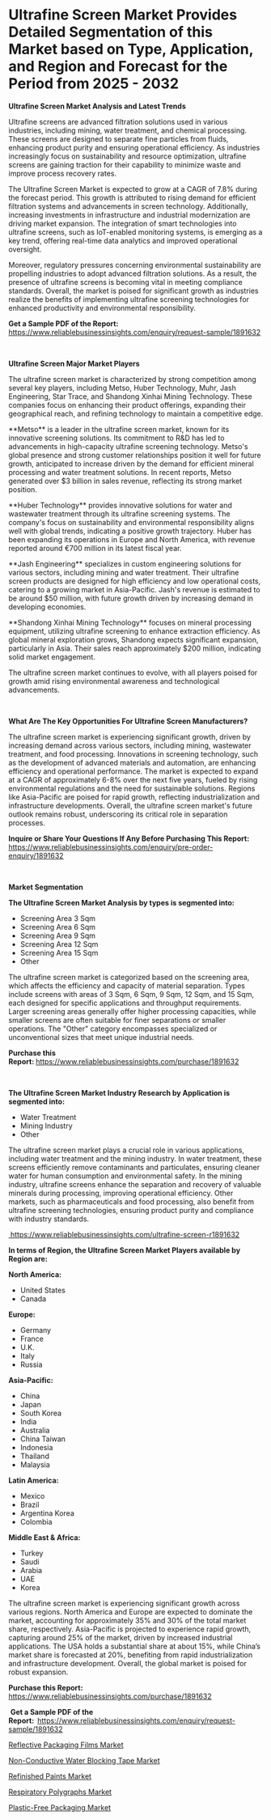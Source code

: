<p><h1>Ultrafine Screen Market Provides Detailed Segmentation of this Market based on Type, Application, and Region and Forecast for the Period from 2025 - 2032</h1></p><p><strong>Ultrafine Screen Market Analysis and Latest Trends</strong></p>
<p><p>Ultrafine screens are advanced filtration solutions used in various industries, including mining, water treatment, and chemical processing. These screens are designed to separate fine particles from fluids, enhancing product purity and ensuring operational efficiency. As industries increasingly focus on sustainability and resource optimization, ultrafine screens are gaining traction for their capability to minimize waste and improve process recovery rates.</p><p>The Ultrafine Screen Market is expected to grow at a CAGR of 7.8% during the forecast period. This growth is attributed to rising demand for efficient filtration systems and advancements in screen technology. Additionally, increasing investments in infrastructure and industrial modernization are driving market expansion. The integration of smart technologies into ultrafine screens, such as IoT-enabled monitoring systems, is emerging as a key trend, offering real-time data analytics and improved operational oversight.</p><p>Moreover, regulatory pressures concerning environmental sustainability are propelling industries to adopt advanced filtration solutions. As a result, the presence of ultrafine screens is becoming vital in meeting compliance standards. Overall, the market is poised for significant growth as industries realize the benefits of implementing ultrafine screening technologies for enhanced productivity and environmental responsibility.</p></p>
<p><strong>Get a Sample PDF of the Report:&nbsp;</strong> <a href="https://www.reliablebusinessinsights.com/enquiry/request-sample/1891632?utm_campaign=1138&utm_medium=2&utm_source=Github&utm_content=ia&utm_term=28032025&utm_id=ultrafine-screen">https://www.reliablebusinessinsights.com/enquiry/request-sample/1891632</a></p>
<p>&nbsp;</p>
<p><strong>Ultrafine Screen Major Market Players</strong></p>
<p><p>The ultrafine screen market is characterized by strong competition among several key players, including Metso, Huber Technology, Muhr, Jash Engineering, Star Trace, and Shandong Xinhai Mining Technology. These companies focus on enhancing their product offerings, expanding their geographical reach, and refining technology to maintain a competitive edge.</p><p>**Metso** is a leader in the ultrafine screen market, known for its innovative screening solutions. Its commitment to R&D has led to advancements in high-capacity ultrafine screening technology. Metso's global presence and strong customer relationships position it well for future growth, anticipated to increase driven by the demand for efficient mineral processing and water treatment solutions. In recent reports, Metso generated over $3 billion in sales revenue, reflecting its strong market position.</p><p>**Huber Technology** provides innovative solutions for water and wastewater treatment through its ultrafine screening systems. The company's focus on sustainability and environmental responsibility aligns well with global trends, indicating a positive growth trajectory. Huber has been expanding its operations in Europe and North America, with revenue reported around €700 million in its latest fiscal year.</p><p>**Jash Engineering** specializes in custom engineering solutions for various sectors, including mining and water treatment. Their ultrafine screen products are designed for high efficiency and low operational costs, catering to a growing market in Asia-Pacific. Jash's revenue is estimated to be around $50 million, with future growth driven by increasing demand in developing economies.</p><p>**Shandong Xinhai Mining Technology** focuses on mineral processing equipment, utilizing ultrafine screening to enhance extraction efficiency. As global mineral exploration grows, Shandong expects significant expansion, particularly in Asia. Their sales reach approximately $200 million, indicating solid market engagement.</p><p>The ultrafine screen market continues to evolve, with all players poised for growth amid rising environmental awareness and technological advancements.</p></p>
<p>&nbsp;</p>
<p><strong>What Are The Key Opportunities For Ultrafine Screen Manufacturers?</strong></p>
<p><p>The ultrafine screen market is experiencing significant growth, driven by increasing demand across various sectors, including mining, wastewater treatment, and food processing. Innovations in screening technology, such as the development of advanced materials and automation, are enhancing efficiency and operational performance. The market is expected to expand at a CAGR of approximately 6-8% over the next five years, fueled by rising environmental regulations and the need for sustainable solutions. Regions like Asia-Pacific are poised for rapid growth, reflecting industrialization and infrastructure developments. Overall, the ultrafine screen market's future outlook remains robust, underscoring its critical role in separation processes.</p></p>
<p><strong>Inquire or Share Your Questions If Any Before Purchasing This Report:</strong> <a href="https://www.reliablebusinessinsights.com/enquiry/pre-order-enquiry/1891632?utm_campaign=1138&utm_medium=2&utm_source=Github&utm_content=ia&utm_term=28032025&utm_id=ultrafine-screen">https://www.reliablebusinessinsights.com/enquiry/pre-order-enquiry/1891632</a></p>
<p>&nbsp;</p>
<p><strong>Market Segmentation</strong></p>
<p><strong>The Ultrafine Screen Market Analysis by types is segmented into:</strong></p>
<p><ul><li>Screening Area 3 Sqm</li><li>Screening Area 6 Sqm</li><li>Screening Area 9 Sqm</li><li>Screening Area 12 Sqm</li><li>Screening Area 15 Sqm</li><li>Other</li></ul></p>
<p><p>The ultrafine screen market is categorized based on the screening area, which affects the efficiency and capacity of material separation. Types include screens with areas of 3 Sqm, 6 Sqm, 9 Sqm, 12 Sqm, and 15 Sqm, each designed for specific applications and throughput requirements. Larger screening areas generally offer higher processing capacities, while smaller screens are often suitable for finer separations or smaller operations. The "Other" category encompasses specialized or unconventional sizes that meet unique industrial needs.</p></p>
<p><strong>Purchase this Report:&nbsp;</strong><a href="https://www.reliablebusinessinsights.com/purchase/1891632?utm_campaign=1138&utm_medium=2&utm_source=Github&utm_content=ia&utm_term=28032025&utm_id=ultrafine-screen">https://www.reliablebusinessinsights.com/purchase/1891632</a></p>
<p>&nbsp;</p>
<p><strong>The Ultrafine Screen Market Industry Research by Application is segmented into:</strong></p>
<p><ul><li>Water Treatment</li><li>Mining Industry</li><li>Other</li></ul></p>
<p><p>The ultrafine screen market plays a crucial role in various applications, including water treatment and the mining industry. In water treatment, these screens efficiently remove contaminants and particulates, ensuring cleaner water for human consumption and environmental safety. In the mining industry, ultrafine screens enhance the separation and recovery of valuable minerals during processing, improving operational efficiency. Other markets, such as pharmaceuticals and food processing, also benefit from ultrafine screening technologies, ensuring product purity and compliance with industry standards.</p></p>
<p><a href="https://www.reliablebusinessinsights.com/ultrafine-screen-r1891632?utm_campaign=1138&utm_medium=2&utm_source=Github&utm_content=ia&utm_term=28032025&utm_id=ultrafine-screen">&nbsp;https://www.reliablebusinessinsights.com/ultrafine-screen-r1891632</a></p>
<p><strong>In terms of Region, the Ultrafine Screen Market Players available by Region are:</strong></p>
<p>
    <p> <strong> North America: </strong>
        <ul>
            <li>United States</li>
            <li>Canada</li>
        </ul>
        </p> 
    <p> <strong> Europe: </strong>
        <ul>
            <li>Germany</li>
            <li>France</li>
            <li>U.K.</li>
            <li>Italy</li>
            <li>Russia</li>
        </ul>
        </p> 
    <p> <strong> Asia-Pacific: </strong>
        <ul>
            <li>China</li>
            <li>Japan</li>
            <li>South Korea</li>
            <li>India</li>
            <li>Australia</li>
            <li>China Taiwan</li>
            <li>Indonesia</li>
            <li>Thailand</li>
            <li>Malaysia</li>
        </ul>
        </p> 
    <p> <strong> Latin America: </strong>
        <ul>
            <li>Mexico</li>
            <li>Brazil</li>
            <li>Argentina Korea</li>
            <li>Colombia</li>
        </ul>
        </p> 
    <p> <strong> Middle East & Africa: </strong>
        <ul>
            <li>Turkey</li>
            <li>Saudi</li>
            <li>Arabia</li>
            <li>UAE</li>
            <li>Korea</li>
        </ul>
    </p>
    </p>
<p><p>The ultrafine screen market is experiencing significant growth across various regions. North America and Europe are expected to dominate the market, accounting for approximately 35% and 30% of the total market share, respectively. Asia-Pacific is projected to experience rapid growth, capturing around 25% of the market, driven by increased industrial applications. The USA holds a substantial share at about 15%, while China’s market share is forecasted at 20%, benefiting from rapid industrialization and infrastructure development. Overall, the global market is poised for robust expansion.</p></p>
<p><strong>Purchase this Report: </strong><a href="https://www.reliablebusinessinsights.com/purchase/1891632?utm_campaign=1138&utm_medium=2&utm_source=Github&utm_content=ia&utm_term=28032025&utm_id=ultrafine-screen">https://www.reliablebusinessinsights.com/purchase/1891632</a></p>
<p>&nbsp;<strong>Get a Sample PDF of the Report:&nbsp;&nbsp;</strong><a href="https://www.reliablebusinessinsights.com/enquiry/request-sample/1891632?utm_campaign=1138&utm_medium=2&utm_source=Github&utm_content=ia&utm_term=28032025&utm_id=ultrafine-screen">https://www.reliablebusinessinsights.com/enquiry/request-sample/1891632</a></p>
<p><strong></strong></p>
<p><p><a href="https://github.com/tandepinho3p/Market-Research-Report-List-1/blob/main/reflective-packaging-films-market.md?utm_campaign=1138&utm_medium=2&utm_source=Github&utm_content=ia&utm_term=28032025&utm_id=ultrafine-screen">Reflective Packaging Films Market</a></p><p><a href="https://github.com/totrisammir/Market-Research-Report-List-1/blob/main/non-conductive-water-blocking-tape-market.md?utm_campaign=1138&utm_medium=2&utm_source=Github&utm_content=ia&utm_term=28032025&utm_id=ultrafine-screen">Non-Conductive Water Blocking Tape Market</a></p><p><a href="https://github.com/guyerkanakwu/Market-Research-Report-List-1/blob/main/refinished-paints-market.md?utm_campaign=1138&utm_medium=2&utm_source=Github&utm_content=ia&utm_term=28032025&utm_id=ultrafine-screen">Refinished Paints Market</a></p><p><a href="https://github.com/bhuraoutenc8/Market-Research-Report-List-1/blob/main/respiratory-polygraphs-market.md?utm_campaign=1138&utm_medium=2&utm_source=Github&utm_content=ia&utm_term=28032025&utm_id=ultrafine-screen">Respiratory Polygraphs Market</a></p><p><a href="https://github.com/latilsmickl8/Market-Research-Report-List-1/blob/main/plastic-free-packaging-market.md?utm_campaign=1138&utm_medium=2&utm_source=Github&utm_content=ia&utm_term=28032025&utm_id=ultrafine-screen">Plastic-Free Packaging Market</a></p></p>